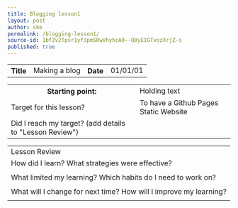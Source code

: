 ```yaml
---
title: Blogging lesson1
layout: post
author: ske
permalink: /blogging-lesson1/
source-id: 1bfZv2Tpsr1yfJpmSRwVhyhcA0--Q8yEIGTvozXrjZ-s
published: true
---
```

<table>
  <tr>
    <th>Title</th>
    <td>Making a blog</td>
    <th>Date</th>
    <td>01/01/01</td>
  </tr>
</table>


<table>
  <tr>
    <th>Starting point:</th>
    <td>Holding text</td>
  </tr>
  <tr>
    <td>Target for this lesson?</td>
    <td>To have a Github Pages Static Website</td>
  </tr>
  <tr>
    <td>Did I reach my target? 
(add details to "Lesson Review")</td>
    <td> </td>
  </tr>
</table>


<table>
  <tr>
    <td>Lesson Review</td>
  </tr>
  <tr>
    <td>How did I learn? What strategies were effective? </td>
  </tr>
  <tr>
    <td></td>
  </tr>
  <tr>
    <td>What limited my learning? Which habits do I need to work on? </td>
  </tr>
  <tr>
    <td></td>
  </tr>
  <tr>
    <td>What will I change for next time? How will I improve my learning?</td>
  </tr>
  <tr>
    <td></td>
  </tr>
</table>


